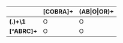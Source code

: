 |               | [COBRA]+     | (AB\|O\|OR)+   |
| ------------- | ------------- | ------------- |
| **(.)+\1**   | O             | O             |
| **[^ABRC]+**  | O             | O             |

